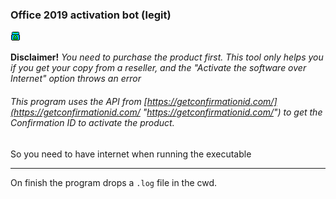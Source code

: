 ### Office 2019 activation bot (legit)  
![Image](https://raw.githubusercontent.com/Aar0nTh3Hack3r/office_act/main/icon.png "Logo")

**Disclaimer!**
*You need to purchase the product first. This tool only helps you if you get your copy from a reseller, and the "Activate the software over Internet" option throws an error*

###### This program uses the API from [https://getconfirmationid.com/](https://getconfirmationid.com/ "https://getconfirmationid.com/") to get the Confirmation ID to activate the product.
So you need to have internet when running the executable

***

On finish the program drops a `.log` file in the cwd.
